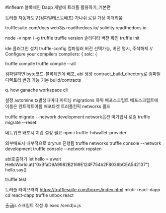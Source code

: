 #inflearn 블록체인 Dapp 개발에 트러플 활용하기_기본편

트러플 자동화도구(컴파일테스트배포)
가나쉬 로컬 가상 이더리움

trufflesuite.com/docs
web3js.readthedocs.io/
solidity.readthedocs.io

node -v
npm i -g truffle
truffle version
	솔리디티 버전 확인
truffle init

ide 플러그인 설치
truffle-config 컴파일러 버전 선택가능, 버전 명시, 주석해제
     // Configure your compilers
  compilers: {
    solc: {

truffle compile
truffle compile --all

컴파일하면 byte코드-블록체인에 배포, abi 생성
contract_build_directory로 컴파일 디렉토리 변경 가능
    기본 build/contracts

q. how ganache workspace cli

설정 automine tx발생때마다 마이닝
migrations 하위 배포스크립트
배포스크립트에 이름은 컨트랙트이름
배포타겟 트러플컨픽 networks 필드

truffle migrate --network development
    network옵션 미기입시 로컬
truffle migrate --reset

네트워크 배포시 지갑 설정 필요
npm i truffle-hdwallet-provider

외부배포시 내부적으로 dryrun 진행됨
truffle networks
truffle console --network development
    truffle console --network ropsten

abi호출하기
let hello = await HelloWorld.at("0xBfaD9A9982B2169E124F754b2F8036bCEA542137")
hello.say()

truffle test

트러플 라이브러리
https://trufflesuite.com/boxes/index.html
mkdir react-dapp
cd react-dapp
truffle unbox react

출금js 스크립트 작성 후
exec /send)u.js

